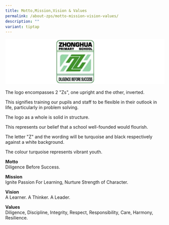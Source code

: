 ```yaml
---
title: Motto,Mission,Vision & Values
permalink: /about-zps/motto-mission-vision-values/
description: ""
variant: tiptap
---
```

![](/images/Logo5.png)


The logo encompasses 2 "Zs", one upright and the other, inverted.

This signifies training our pupils and staff to be flexible in their outlook in life, particularly in problem solving.

The logo as a whole is solid in structure.

This represents our belief that a school well-founded would flourish.

The letter "Z" and the wording will be turquoise and black respectively against a white background.

The colour turquoise represents vibrant youth.

**Motto**
<br>Diligence Before Success.

**Mission**
<br>Ignite Passion For Learning, Nurture Strength of Character.

**Vision**
<br>A Learner. A Thinker. A Leader.

**Values**
<br>Diligence, Discipline, Integrity, Respect, Responsibility, Care, Harmony, Resilience.